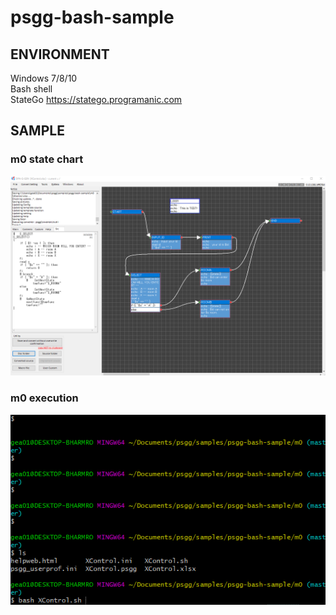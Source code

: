 # psgg-bash-sample

## ENVIRONMENT

Windows 7/8/10  
Bash shell  
StateGo https://statego.programanic.com  

## SAMPLE

### m0 state chart

![](https://raw.githubusercontent.com/NNNIC/psgg-bash-sample/master/wiki/state.png)

### m0 execution

![](https://raw.githubusercontent.com/NNNIC/psgg-bash-sample/master/wiki/m0.gif)
